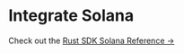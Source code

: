 # Integrate Solana

Check out the [Rust SDK Solana Reference &rarr;](/docs/reference/rust-sdk/solana/)